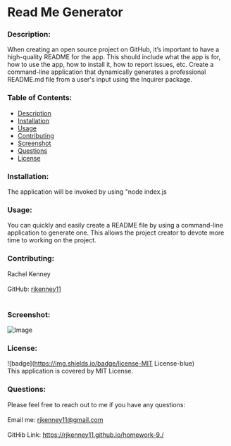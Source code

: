 # Read Me Generator
  
### Description: 
When creating an open source project on GitHub, it’s important to have a high-quality README for the app. This should include what the app is for, how to use the app, how to install it, how to report issues, etc. Create a command-line application that dynamically generates a professional README.md file from a user's input using the Inquirer package.

### Table of Contents:
  - [Description](#description)
  - [Installation](#installation)
  - [Usage](#usage)
  - [Contributing](#contributing)
  - [Screenshot](#screenshot)
  - [Questions](#questions)
  - [License](#license)

### Installation:
The application will be invoked by using "node index.js

### Usage:
You can quickly and easily create a README file by using a command-line application to generate one. This allows the project creator to devote more time to working on the project.

### Contributing:
Rachel Kenney<br />
<br />
GitHub: [rjkenney11](http://github.com/rjkenney11)<br /><br />

### Screenshot:
![Image](https://user-images.githubusercontent.com/74163812/108459676-21c80a80-7245-11eb-880d-945cc51caf2c.png)

### License:
![badge](https://img.shields.io/badge/license-MIT License-blue)
<br />
This application is covered by MIT License. 

### Questions:
Please feel free to reach out to me if you have any questions:<br />
<br />
Email me: rjkenney11@gmail.com<br />
<br />
GitHib Link: https://rjkenney11.github.io/homework-9./ <br /><br />

